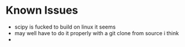 Known Issues
================

- scipy is fucked to build on linux it seems
- may well have to do it properly with a git clone from source i think
-